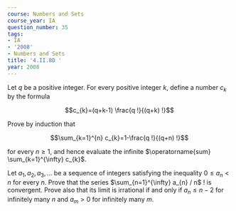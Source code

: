 ```yaml
---
course: Numbers and Sets
course_year: IA
question_number: 35
tags:
- IA
- '2008'
- Numbers and Sets
title: '4.II.8D '
year: 2008
---
```



Let $q$ be a positive integer. For every positive integer $k$, define a number $c_{k}$ by the formula

$$c_{k}=(q+k-1) \frac{q !}{(q+k) !}$$

Prove by induction that

$$\sum_{k=1}^{n} c_{k}=1-\frac{q !}{(q+n) !}$$

for every $n \geqslant 1$, and hence evaluate the infinite $\operatorname{sum} \sum_{k=1}^{\infty} c_{k}$.

Let $a_{1}, a_{2}, a_{3}, \ldots$ be a sequence of integers satisfying the inequality $0 \leqslant a_{n}<n$ for every $n$. Prove that the series $\sum_{n=1}^{\infty} a_{n} / n$ ! is convergent. Prove also that its limit is irrational if and only if $a_{n} \leqslant n-2$ for infinitely many $n$ and $a_{m}>0$ for infinitely many $m$.